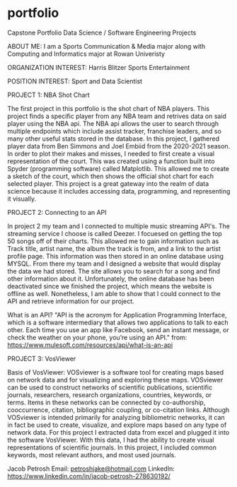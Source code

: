 # portfolio

Capstone Portfolio
Data Science / Software Engineering Projects

ABOUT ME:
I am a Sports Communication & Media major along with Computing and Informatics major at Rowan Univeristy

ORGANIZATION INTEREST:
Harris Blitzer Sports Entertainment

POSITION INTEREST:
Sport and Data Scientist

PROJECT 1: NBA Shot Chart

The first project in this portfolio is the shot chart of NBA players. This project finds a specific player from any NBA team and retrives data on said player using the NBA api. The NBA api allows the user to search through multiple endpoints which include assist tracker, franchise leaders, and so many other useful stats stored in the database. In this project, I gathered player data from Ben Simmons and Joel Embiid from the 2020-2021 season. In order to plot their makes and misses, I needed to first create a visual representation of the court. This was created using a function built into Spyder (programming software) called Matplotlib. This allowed me to create a sketch of the court, which then shows the official shot chart for each selected player. This project is a great gateway into the realm of data science because it includes accessing data, programming, and representing it visually.

PROJECT 2: Connecting to an API

In project 2 my team and I connected to multiple music streaming API's. The streaming service I choose is called Deezer. I focuesed on getting the top 50 songs off of their charts. This allowed me to gain information such as Track title, artist name, the album the track is from, and a link to the artist profile page. This information was then stored in an online database using MYSQL. From there my team and I designed a website that would display the data we had stored. The site allows you to search for a song and find other information about it. Unfortunately, the online database has been deactivated since we finished the project, which means the website is offline as well. Nonetheless, I am able to show that I could connect to the API and retrieve information for our project.

What is an API? "API is the acronym for Application Programming Interface, which is a software intermediary that allows two applications to talk to each other. Each time you use an app like Facebook, send an instant message, or check the weather on your phone, you’re using an API." from: https://www.mulesoft.com/resources/api/what-is-an-api

PROJECT 3: VosViewer

Basis of VosViewer: VOSviewer is a software tool for creating maps based on network data and for visualizing and exploring these maps. VOSviewer can be used to construct networks of scientific publications, scientific journals, researchers, research organizations, countries, keywords, or terms. Items in these networks can be connected by co-authorship, cooccurrence, citation, bibliographic coupling, or co-citation links. Although VOSviewer is intended primarily for analyzing bibliometric networks, it can in fact be used to create, visualize, and explore maps based on any type of network data.
For this project I extracted data from excel and plugged it into the software VosViewer. With this data, I had the ability to create visual representations of scientific journals. In this project, I included common keywords, most relevant authors, and most used journals.


Jacob Petrosh
Email: petroshjake@hotmail.com
LinkedIn: https://www.linkedin.com/in/jacob-petrosh-278630192/
